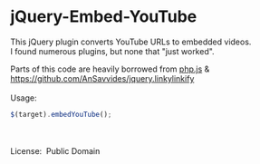 # jQuery-Embed-YouTube

This jQuery plugin converts YouTube URLs to embedded videos.<br> 
I found numerous plugins, but none that "just worked".

Parts of this code are heavily borrowed from <a href="https://raw.githubusercontent.com/kvz/phpjs/master/functions/strings/str_replace.js" target="_blank">php.js</a> & <a href="https://github.com/AnSavvides/jquery.linkylinkify" target="_blank">https://github.com/AnSavvides/jquery.linkylinkify</a>
<br>
<br>
Usage:
```javascript
$(target).embedYouTube();
```
<br>
<br>
License:&nbsp;&nbsp;Public Domain
